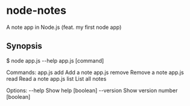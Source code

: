 # node-notes
A note app in Node.js (feat. my first node app)

## Synopsis
$ node app.js --help
app.js [command]

Commands:
  app.js add     Add a note
  app.js remove  Remove a note
  app.js read    Read a note
  app.js list    List all notes

Options:
  --help     Show help                                                 [boolean]
  --version  Show version number                                       [boolean]
